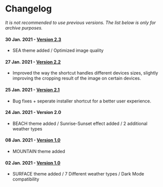 # Changelog

*It is not recommended to use previous versions. The list below is only for archive purposes.*

#### 30 Jan. 2021 - [Version 2.3](https://www.icloud.com/shortcuts/b88587a4189941b0b10311d2c4058c73)
- SEA theme added / Optimized image quality

#### 27 Jan. 2021 - [Version 2.2](https://www.icloud.com/shortcuts/5185b376548b46f2adfc509898165a9f)
- Improved the way the shortcut handles different devices sizes, slightly improving the cropping result of the image on certain devices.

#### 25 Jan. 2021 - [Version 2.1](https://www.icloud.com/shortcuts/b7258af8b19a437583b21cd536754eab)
- Bug fixes + seperate installer shortcut for a better user experience.

#### 24 Jan. 2021 - Version 2.0
- BEACH theme added / Sunrise-Sunset effect added / 2 additional weather types

#### 08 Jan. 2021 - [Version 1.0](https://www.icloud.com/shortcuts/9d38882702c742fb94e0a65fe48af954) 
- MOUNTAIN theme added

#### 02 Jan. 2021 - [Version 1.0](https://www.icloud.com/shortcuts/9d38882702c742fb94e0a65fe48af954)
- SURFACE theme added / 7 Different weather types / Dark Mode compatibility

